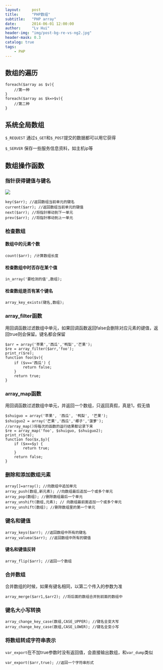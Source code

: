 ```yaml
---
layout:     post
title:      "PHP数组"
subtitle:   "PHP array"
date:       2014-06-01 12:00:00
author:     "Lv Hui"
header-img: "img/post-bg-re-vs-ng2.jpg"
header-mask: 0.3
catalog: true
tags:
    - PHP
---
```



## 数组的遍历

```
foreach($array as $v){
	//第一种
}
foreach($array as $k=>$v){
	//第二种
} 
```

## 系统全局数组

`$_REQUEST` 通过`$_GET`和`$_POST`提交的数据都可以用它获得

`$_SERVER` 保存一些服务信息资料，如主机ip等

## 数组操作函数

### 指针获得键值与键名

![](https://coolert.github.io/img/in-post/key.png)

```
key($arr); //返回数组当前单元的键名
current($arr); //返回数组当前单元的键值
next($arr); //将指针移动到下一单元
prev($arr); //将指针移动到上一单元
```

### 检查数组

#### 数组中的元素个数

```
count($arr); /计算数组长度
```

#### 检查数组中时否存在某个值

```
in_array('要检测的值',数组);
```

#### 检查数组是否有某个键名

```
array_key_exists(键名,数组);
```

### array_filter函数

用回调函数过滤数组中单元，如果回调函数返回false会删除对应元素的键值，返回true则会保留。键名都会保留

```
$arr = array('苹果','西瓜','鸭梨','芒果');
$re = array_filter($arr,'foo');
print_r($re);
function foo($v){
    if ($v=='西瓜') {
        return false;
    }
    return true;
}
```

### array_map函数

用回调函数过滤数组中单元，并返回一个数组，只返回真假，真是1，假无值

```
$shuiguo = array('苹果', '西瓜', '鸭梨', '芒果');
$shuiguo2 = array('芒果','西瓜','椰子','菠萝');
//array_map()将每次的函数的运行结果都记录下来
$re = array_map('foo', $shuiguo, $shuiguo2);
print_r($re);
function foo($x,$y){
    if ($x==$y) {
        return true;
    }
    return false;
}
```

### 删除和添加数组元素

```
array[]=array(); //向数组中追加单元
array_push(数组,新元素); //向数组最后追加一个或多个单元
array_pop(数组); //删除数组最后一个单元
array_unshift(数组,元素); // 向数组最前面追加一个或多个单元
array_unshift(数组); //删除数组里的第一个单元
```

### 键名和键值

```
array_keys($arr); //返回数组中所有的键名
array_valuea($arr); //返回数组中所有的键值
```

#### 键名和键值反转

```
array_flip($arr); //返回一个数组
```

### 合并数组

合并数组的时候，如果有键名相同，以第二个传入的参数为准

```
array_merge($arr1,$arr2); //将后面的数组合并到前面的数组中
```

### 键名大小写转换

```
array_change_key_case(数组,CASE_UPPER); //键名全变大写
array_change_key_case(数组,CASE_LOWER); //键名全变小写
```

### 将数组转成字符串表示

`var_export`在不加true参数时没有返回值，会直接输出数组，和`var_dump`类似

```
var_export($arr,true); //返回一个字符串形式
```



